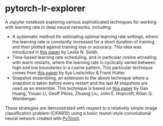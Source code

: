 # pytorch-lr-explorer
A Jupyter notebook exploring various sophisticated techniques for working with learning rate in deep neural networks, including:
* A systematic method for estimating optimal learning rate settings, where the learning rate is constantly increased for a short duration of training, and then plotted against training loss or accuracy. This idea was introduced in [this paper](https://arxiv.org/pdf/1506.01186.pdf) by Leslie N. Smith.
* Time-based learning rate scheduling, and in particular cosine annealing with warm restarts, where the learning rate is cyclically varied between high and low boundaries in a cosine pattern. This particular technique comes from [this paper](https://arxiv.org/pdf/1608.03983.pdf) by Ilya Loshchilov & Frank Hutter.
* Snapshot ensembling, an extension to the above technique where a snapshot is taken before every restart and the last _M_ snapshots are used as an ensemble. This technique is based on [this paper](https://arxiv.org/pdf/1704.00109.pdf) by Gao Huang, Yixuan Li, Geoff Pleiss, Zhuang Liu, John E. Hopcroft, Kilian Q. Weinberger.

These strategies are demonstrated with respect to a relatively simple image classification problem (CIFAR10) using a basic resnet-style convolutional neural network created with [PyTorch](pytorch.org).
